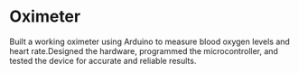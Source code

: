# Oximeter
Built a working oximeter using Arduino to measure blood oxygen levels and heart rate.Designed the hardware, programmed the microcontroller, and tested the device for accurate and reliable results.
